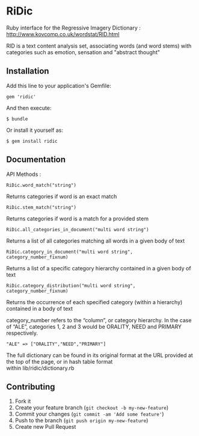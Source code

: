 # RiDic

Ruby interface for the Regressive Imagery Dictionary :  
http://www.kovcomp.co.uk/wordstat/RID.html

RID is a text content analysis set, associating words (and word stems) with  
categories such as emotion, sensation and "abstract thought"

## Installation

Add this line to your application's Gemfile:

    gem 'ridic'

And then execute:

    $ bundle

Or install it yourself as:

    $ gem install ridic

## Documentation

API Methods :

    RiDic.word_match("string")
Returns categories if word is an exact match
    
    RiDic.stem_match("string")
Returns categories if word is a match for a provided stem
    
    RiDic.all_categories_in_document("multi word string")
Returns a list of all categories matching all words in a given body of text
    
    RiDic.category_in_document("multi word string", category_number_fixnum)
Returns a list of a specific category hierarchy contained in a given body of text

    RiDic.category_distribution("multi word string", category_number_fixnum)
Returns the occurrence of each specified category (within a hierarchy) contained in a body of text

category_number refers to the “column”, or category hierarchy. In the case of “ALE”, categories 1, 2 and 3 would be ORALITY, NEED and PRIMARY respectively.

    "ALE" => ["ORALITY","NEED","PRIMARY"]

The full dictionary can be found in its original format at the URL provided at the top of the page, or in hash table format  
within lib/ridic/dictionary.rb
## Contributing

1. Fork it
2. Create your feature branch (`git checkout -b my-new-feature`)
3. Commit your changes (`git commit -am 'Add some feature'`)
4. Push to the branch (`git push origin my-new-feature`)
5. Create new Pull Request
